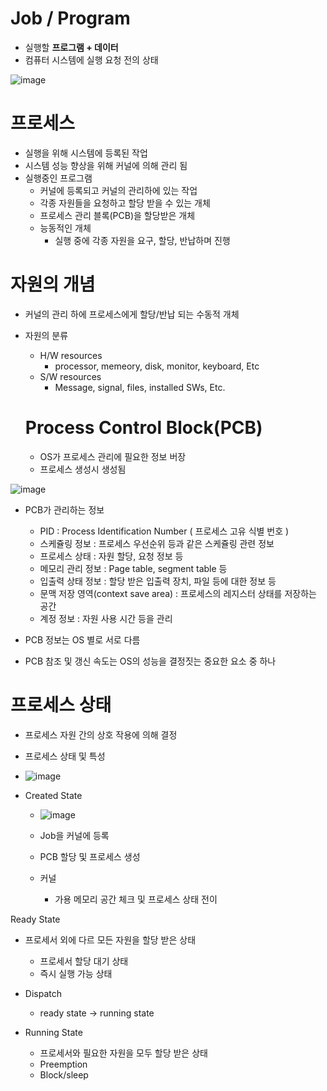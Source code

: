 <h1> Job / Program </h1>

- 실행할 <b> 프로그램 + 데이터 </b>
- 컴퓨터 시스템에 실행 요청 전의 상태

![image](https://github.com/youbeen2798/Deep-CS-study_for_interview/assets/62228401/6cd43bb8-22cb-441e-8fc6-89624c38f48e)

<h1> 프로세스 </h1>

- 실행을 위해 시스템에 등록된 작업
- 시스템 성능 향상을 위해 커널에 의해 관리 됨
- 실행중인 프로그램
  - 커널에 등록되고 커널의 관리하에 있는 작업
  - 각종 자원들을 요청하고 할당 받을 수 있는 개체
  - 프로세스 관리 블록(PCB)을 할당받은 개체
  - 능동적인 개체
      - 실행 중에 각종 자원을 요구, 할당, 반납하며 진행

<h1> 자원의 개념 </h1>

- 커널의 관리 하에 프로세스에게 할당/반납 되는 수동적 개체

- 자원의 분류
    - H/W resources
      - processor, memeory, disk, monitor, keyboard, Etc
    - S/W resources
      - Message, signal, files, installed SWs, Etc.
  <h1> Process Control Block(PCB) </h1>

  - OS가 프로세스 관리에 필요한 정보 버장
  - 프로세스 생성시 생성됨

 ![image](https://github.com/youbeen2798/Deep-CS-study_for_interview/assets/62228401/2f1305cd-1254-42ec-aa72-9d5d6c9b3067)

- PCB가 관리하는 정보

  - PID : Process Identification Number ( 프로세스 고유 식별 번호 )
  - 스케쥴링 정보 : 프로세스 우선순위 등과 같은 스케쥴링 관련 정보
  - 프로세스 상태 : 자원 할당, 요청 정보 등
  - 메모리 관리 정보 : Page table, segment table 등
  - 입출력 상태 정보 : 할당 받은 입출력 장치, 파일 등에 대한 정보 등
  - 문맥 저장 영역(context save area) : 프로세스의 레지스터 상태를 저장하는 공간
  - 계정 정보 : 자원 사용 시간 등을 관리

- PCB 정보는 OS 별로 서로 다름
- PCB 참조 및 갱신 속도는 OS의 성능을 결정짓는 중요한 요소 중 하나

<h1> 프로세스 상태 </h1>

- 프로세스 자원 간의 상호 작용에 의해 결정
- 프로세스 상태 및 특성
- ![image](https://github.com/youbeen2798/Deep-CS-study_for_interview/assets/62228401/57c99a8c-ae2b-42d0-b545-4f6ba5134412)


- Created State

   - ![image](https://github.com/youbeen2798/Deep-CS-study_for_interview/assets/62228401/4f55df61-e9cd-43c3-82d7-66832b177e22)

    - Job을 커널에 등록
    - PCB 할당 및 프로세스 생성
    - 커널
      - 가용 메모리 공간 체크 및 프로세스 상태 전이

Ready State

- 프로세서 외에 다르 모든 자원을 할당 받은 상태
    - 프로세서 할당 대기 상태
    - 즉시 실행 가능 상태
- Dispatch
    - ready state -> running state
 
- Running State

    - 프로세서와 필요한 자원을 모두 할당 받은 상태
    - Preemption
    - Block/sleep
